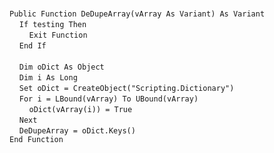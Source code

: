 &nbsp;  &nbsp;  &nbsp;  &nbsp;  
`Public Function DeDupeArray(vArray As Variant) As Variant`  
&nbsp;&nbsp;&nbsp;&nbsp;`If testing Then`  
&nbsp;&nbsp;&nbsp;&nbsp;&nbsp;&nbsp;&nbsp;&nbsp;`Exit Function`  
&nbsp;&nbsp;&nbsp;&nbsp;`End If`  
&nbsp;  &nbsp;  &nbsp;  &nbsp;  
&nbsp;&nbsp;&nbsp;&nbsp;`Dim oDict As Object`  
&nbsp;&nbsp;&nbsp;&nbsp;`Dim i As Long`  
&nbsp;&nbsp;&nbsp;&nbsp;`Set oDict = CreateObject("Scripting.Dictionary")`  
&nbsp;&nbsp;&nbsp;&nbsp;`For i = LBound(vArray) To UBound(vArray)`  
&nbsp;&nbsp;&nbsp;&nbsp;&nbsp;&nbsp;&nbsp;&nbsp;`oDict(vArray(i)) = True`  
&nbsp;&nbsp;&nbsp;&nbsp;`Next`  
&nbsp;&nbsp;&nbsp;&nbsp;`DeDupeArray = oDict.Keys()`  
`End Function`  

